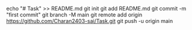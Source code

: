 echo "# Task" >> README.md
git init
git add README.md
git commit -m "first commit"
git branch -M main
git remote add origin https://github.com/Charan2403-sai/Task.git
git push -u origin main
